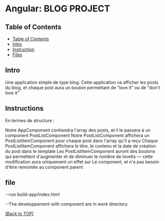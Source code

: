 # Angular: BLOG PROJECT

## Table of Contents

- [Table of Contents](#table-of-contents)
- [Intro](#intro)
- [Instruction](#instruction)
- [Files](#file)

## Intro

Une application simple de type blog.  Cette application va afficher les posts du blog, et chaque post aura un bouton permettant de "love it" ou de "don't love it"


## Instructions

En termes de structure :

Notre AppComponent contiendra l'array des posts, et il le passera à un component PostListComponent
Notre PostListComponent affichera un PostListItemComponent pour chaque post dans l'array qu'il a reçu
Chaque PostListItemComponent affichera le titre, le contenu et la date de création du post dans le template
Les PostListItemComponent auront des boutons qui permettent d'augmenter et de diminuer le nombre de loveIts — cette modification aura uniquement un effet sur Le component, et n'a pas besoin d'être remontée au component parent
##  file 

 --run build-app/index.html
 
 --The developpement with component are in work directory
 
[(Back to TOP)](#table-of-contents)
